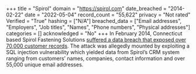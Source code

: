 +++
title = "Spirol"
domain = "https://spirol.com"
date_breached = "2014-02-22"
date = "2022-05-04"
record_count = "55,622"
privacy = "Not rated"
Verified = "True"
hashing = ["N/A"]
breached_data = ["Email addresses", "Employers", "Job titles", "Names", "Phone numbers", "Physical addresses"]
categories = []
acknowledged = "No"
+++
In February 2014, Connecticut based Spirol Fastening Solutions <a href="http://news.softpedia.com/news/Details-of-70-000-Users-Leaked-by-Hackers-From-Systems-of-SPIROL-International-428669.shtml" target="_blank" rel="noopener">suffered a data breach that exposed over 70,000 customer records</a>. The attack was allegedly mounted by exploiting a SQL injection vulnerability which yielded data from Spirol’s CRM system ranging from customers’ names, companies, contact information and over 55,000 unique email addresses.
